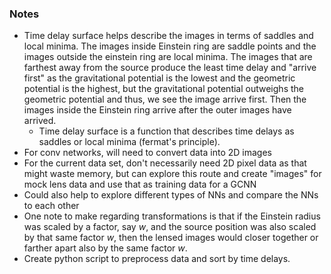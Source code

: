 ### Notes

- Time delay surface helps describe the images in terms of saddles and local minima. The images inside Einstein ring are saddle points and the images outside the einstein ring are local minima. The images that are farthest away from the source produce the least time delay and "arrive first" as the gravitational potential is the lowest and the geometric potential is the highest, but the gravitational potential outweighs the geometric potential and thus, we see the image arrive first. Then the images inside the Einstein ring arrive after the outer images have arrived. 
	- Time delay surface is a function that describes time delays as saddles or local minima (fermat's principle).
- For conv networks, will need to convert data into 2D images
- For the current data set, don't necessarily need 2D pixel data as that might waste memory, but can explore this route and create "images" for mock lens data and use that as training data for a GCNN
- Could also help to explore different types of NNs and compare the NNs to each other
- One note to make regarding transformations is that if the Einstein radius was scaled by a factor, say $w$, and the source position was also scaled by that same factor $w$, then the lensed images would closer together or farther apart also by the same factor $w$.
- Create python script to preprocess data and sort by time delays.